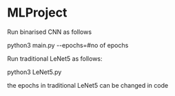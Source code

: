 # MLProject

Run binarised CNN as follows

python3 main.py --epochs=#no of epochs

Run traditional LeNet5 as follows:
  
python3 LeNet5.py
  
the epochs in traditional LeNet5 can be changed in code
